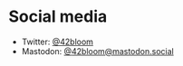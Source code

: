 # Social media

* Twitter: [@42bloom](https://twitter.com/@42bloom)
* Mastodon: [@42bloom@mastodon.social](https://mastodon.social/@42bloom)

